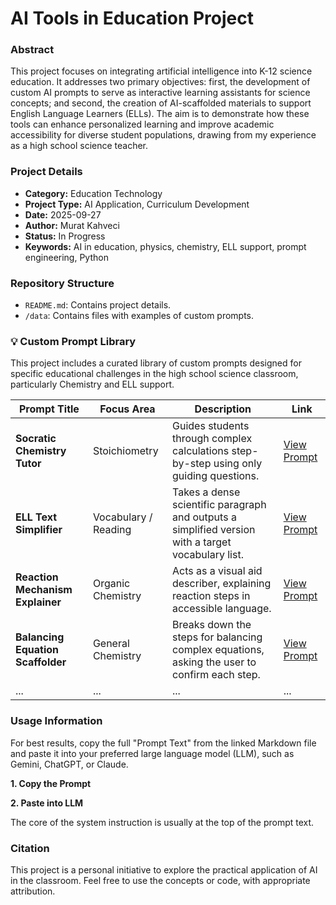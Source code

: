 # AI Tools in Education Project

### Abstract

This project focuses on integrating artificial intelligence into K-12 science education. It addresses two primary objectives: first, the development of custom AI prompts to serve as interactive learning assistants for science concepts; and second, the creation of AI-scaffolded materials to support English Language Learners (ELLs). The aim is to demonstrate how these tools can enhance personalized learning and improve academic accessibility for diverse student populations, drawing from my experience as a high school science teacher.

### Project Details

* **Category:** Education Technology
* **Project Type:** AI Application, Curriculum Development
* **Date:** 2025-09-27
* **Author:** Murat Kahveci
* **Status:** In Progress
* **Keywords:** AI in education, physics, chemistry, ELL support, prompt engineering, Python 

### Repository Structure

- `README.md`: Contains project details.
- `/data`: Contains files with examples of custom prompts.

### 💡 Custom Prompt Library

This project includes a curated library of custom prompts designed for specific educational challenges in the high school science classroom, particularly Chemistry and ELL support.

| **Prompt Title** | **Focus Area** | **Description** | **Link**                                                                        | 
 | ----- | ----- | ----- |---------------------------------------------------------------------------------| 
| **Socratic Chemistry Tutor** | Stoichiometry | Guides students through complex calculations step-by-step using only guiding questions. | [View Prompt](/ai-in-education/docs/socratic_chemistry_tutor)                   | 
| **ELL Text Simplifier** | Vocabulary / Reading | Takes a dense scientific paragraph and outputs a simplified version with a target vocabulary list. | [View Prompt](https://www.google.com/search?q=_prompts/ell_text_simplifier.md)  | 
| **Reaction Mechanism Explainer** | Organic Chemistry | Acts as a visual aid describer, explaining reaction steps in accessible language. | [View Prompt](https://www.google.com/search?q=_prompts/reaction_mechanism.md)   | 
| **Balancing Equation Scaffolder** | General Chemistry | Breaks down the steps for balancing complex equations, asking the user to confirm each step. | [View Prompt](https://www.google.com/search?q=_prompts/balancing_scaffolder.md) |  
| ... | ... | ... | ...                                                                             | 

### Usage Information

For best results, copy the full "Prompt Text" from the linked Markdown file and paste it into your preferred large language model (LLM), such as Gemini, ChatGPT, or Claude.

**1. Copy the Prompt**

**2. Paste into LLM**

The core of the system instruction is usually at the top of the prompt text.


### Citation

This project is a personal initiative to explore the practical application of AI in the classroom. Feel free to use the concepts or code, with appropriate attribution.

